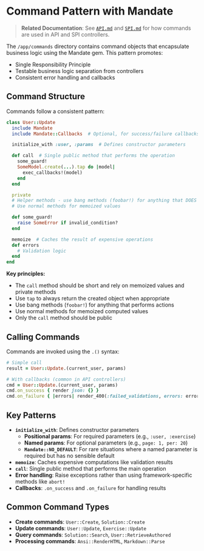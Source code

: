 # Command Pattern with Mandate

> **Related Documentation**: See [`API.md`](./API.md) and [`SPI.md`](./SPI.md) for how commands are used in API and SPI controllers.

The `/app/commands` directory contains command objects that encapsulate business logic using the Mandate gem. This pattern promotes:
- Single Responsibility Principle
- Testable business logic separation from controllers
- Consistent error handling and callbacks

## Command Structure

Commands follow a consistent pattern:

```ruby
class User::Update
  include Mandate
  include Mandate::Callbacks  # Optional, for success/failure callbacks

  initialize_with :user, :params  # Defines constructor parameters

  def call  # Single public method that performs the operation
    some_guard!
    SomeModel.create(...).tap do |model|
      exec_callbacks!(model)
    end
  end

  private
  # Helper methods - use bang methods (foobar!) for anything that DOES something
  # Use normal methods for memoized values

  def some_guard!
    raise SomeError if invalid_condition?
  end

  memoize  # Caches the result of expensive operations
  def errors
    # Validation logic
  end
end
```

**Key principles:**
- The `call` method should be short and rely on memoized values and private methods
- Use `tap` to always return the created object when appropriate
- Use bang methods (`foobar!`) for anything that performs actions
- Use normal methods for memoized computed values
- Only the `call` method should be public

## Calling Commands

Commands are invoked using the `.()` syntax:

```ruby
# Simple call
result = User::Update.(current_user, params)

# With callbacks (common in API controllers)
cmd = User::Update.(current_user, params)
cmd.on_success { render json: {} }
cmd.on_failure { |errors| render_400(:failed_validations, errors: errors) }
```

## Key Patterns

- **`initialize_with`**: Defines constructor parameters
  - **Positional params**: For required parameters (e.g., `:user, :exercise`)
  - **Named params**: For optional parameters (e.g., `page: 1, per: 20`)
  - **`Mandate::NO_DEFAULT`**: For rare situations where a named parameter is required but has no sensible default
- **`memoize`**: Caches expensive computations like validation results
- **`call`**: Single public method that performs the main operation
- **Error handling**: Raise exceptions rather than using framework-specific methods like `abort!`
- **Callbacks**: `.on_success` and `.on_failure` for handling results

## Common Command Types

- **Create commands**: `User::Create`, `Solution::Create`
- **Update commands**: `User::Update`, `Exercise::Update`
- **Query commands**: `Solution::Search`, `User::RetrieveAuthored`
- **Processing commands**: `Ansi::RenderHTML`, `Markdown::Parse`